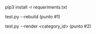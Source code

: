 pip3 install -r requeriments.txt

test.py --rebuild (punto #1)

test.py --render <category_id> (punto #2)